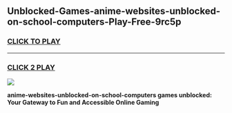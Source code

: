 
## Unblocked-Games-anime-websites-unblocked-on-school-computers-Play-Free-9rc5p
<h3>
<a href="https://premium76.site?title=anime-websites-unblocked-on-school-computers&ref=20M">CLICK TO PLAY</a></h3>
<hr>

<h3>
<a href="https://premium76.site?title=anime-websites-unblocked-on-school-computers&ref=20M">CLICK 2 PLAY</a>
  
</h3>

<a href="https://premium76.site?title=anime-websites-unblocked-on-school-computers&ref=19M"><img src="https://clearcache.store/games.png"></a>


**anime-websites-unblocked-on-school-computers games unblocked: Your Gateway to Fun and Accessible Online Gaming**
